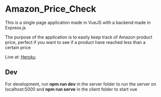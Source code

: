 # Amazon_Price_Check
This is a single page application made in VueJS with a backend made in Express.js

The purpose of the application is to easily keep track of Amazon product price, perfect if you want to see if a product have reached less than a certain price

Live at: [Heroku](https://lit-headland-19972.herokuapp.com/)

## Dev

For development, run **npm run dev** in the server folder to run the server on localhost:5000 and **npm run serve** in the client folder to start vue